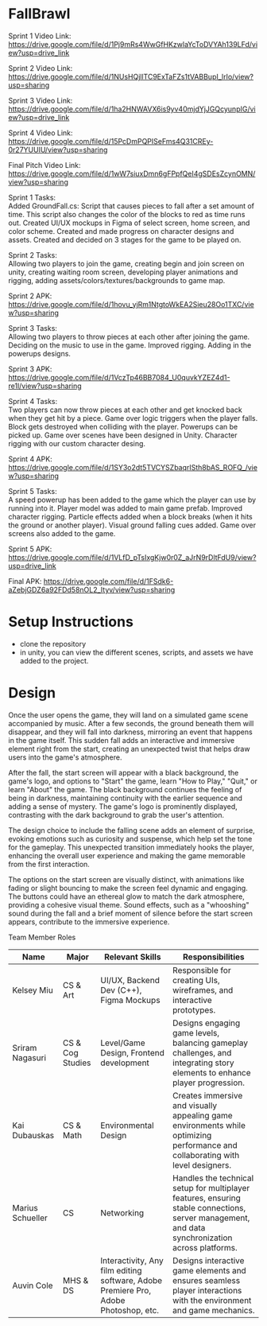 # FallBrawl

Sprint 1 Video Link: https://drive.google.com/file/d/1Pj9mRs4WwGfHKzwlaYcToDVYAh139LFd/view?usp=drive_link

Sprint 2 Video Link: https://drive.google.com/file/d/1NUsHQjllTC9ExTaFZs1tVABBupI_lrIo/view?usp=sharing

Sprint 3 Video Link: https://drive.google.com/file/d/1ha2HNWAVX6is9yv40mjdYjJGQcyunpIG/view?usp=drive_link

Sprint 4 Video Link: https://drive.google.com/file/d/15PcDmPQPISeFms4Q31CREy-0r27YUUIU/view?usp=sharing

Final Pitch Video Link: https://drive.google.com/file/d/1wW7siuxDmn6gFPpfQeI4gSDEsZcynOMN/view?usp=sharing

Sprint 1 Tasks:<br>
Added GroundFall.cs: Script that causes pieces to fall after a set amount of time. This script also changes the color of the blocks to red as time runs out.
Created UI/UX mockups in Figma of select screen, home screen, and color scheme.
Created and made progress on character designs and assets.
Created and decided on 3 stages for the game to be played on. 

Sprint 2 Tasks: <br> Allowing two players to join the game, creating begin and join screen on unity, creating waiting room screen, developing player animations and rigging, adding assets/colors/textures/backgrounds to game map.

Sprint 2 APK: https://drive.google.com/file/d/1hovu_yjRm1NtgtoWkEA2Sieu28Oo1TXC/view?usp=sharing

Sprint 3 Tasks: <br> Allowing two players to throw pieces at each other after joining the game. Deciding on the music to use in the game. Improved rigging. Adding in the powerups designs. 

Sprint 3 APK: https://drive.google.com/file/d/1VczTp46BB7084_U0quvkYZEZ4d1-re1l/view?usp=sharing

Sprint 4 Tasks: <br> Two players can now throw pieces at each other and get knocked back when they get hit by a piece. Game over logic triggers when the player falls. Block gets destroyed when colliding with the player. Powerups can be picked up. Game over scenes have been designed in Unity. Character rigging with our custom character desing.

Sprint 4 APK: https://drive.google.com/file/d/1SY3o2dt5TVCYSZbaqrISth8bAS_ROFQ_/view?usp=sharing

Sprint 5 Tasks: <br> A speed powerup has been added to the game which the player can use by running into it. Player model was added to main game prefab. Improved character rigging. Particle effects added when a block breaks (when it hits the ground or another player). Visual ground falling cues added. Game over screens also added to the game.

Sprint 5 APK: https://drive.google.com/file/d/1VLfD_pTsIxgKjw0r0Z_aJrN9rDltFdU9/view?usp=drive_link

Final APK: https://drive.google.com/file/d/1FSdk6-aZebjGDZ6a92FDd58nOL2_Ityv/view?usp=sharing

# Setup Instructions
- clone the repository
- in unity, you can view the different scenes, scripts, and assets we have added to the project. 

# Design 
Once the user opens the game, they will land on a simulated game scene accompanied by music. After a few seconds, the ground beneath them will disappear, and they will fall into darkness, mirroring an event that happens in the game itself. This sudden fall adds an interactive and immersive element right from the start, creating an unexpected twist that helps draw users into the game's atmosphere.

After the fall, the start screen will appear with a black background, the game's logo, and options to "Start" the game, learn "How to Play," "Quit," or learn "About" the game. The black background continues the feeling of being in darkness, maintaining continuity with the earlier sequence and adding a sense of mystery. The game's logo is prominently displayed, contrasting with the dark background to grab the user's attention.

The design choice to include the falling scene adds an element of surprise, evoking emotions such as curiosity and suspense, which help set the tone for the gameplay. This unexpected transition immediately hooks the player, enhancing the overall user experience and making the game memorable from the first interaction.

The options on the start screen are visually distinct, with animations like fading or slight bouncing to make the screen feel dynamic and engaging. The buttons could have an ethereal glow to match the dark atmosphere, providing a cohesive visual theme. Sound effects, such as a "whooshing" sound during the fall and a brief moment of silence before the start screen appears, contribute to the immersive experience.


Team Member Roles 

| Name | Major | Relevant Skills | Responsibilities  |
|----------|----------|----------|----------|
| Kelsey Miu  | CS & Art  | UI/UX, Backend Dev (C++), Figma Mockups | Responsible for creating UIs, wireframes, and interactive prototypes. |
| Sriram Nagasuri  | CS & Cog Studies   | Level/Game Design, Frontend development |Designs engaging game levels, balancing gameplay challenges, and integrating story elements to enhance player progression. |
| Kai Dubauskas    | CS & Math   | Environmental Design | Creates immersive and visually appealing game environments while optimizing performance and collaborating with level designers. |
| Marius Schueller    | CS   | Networking | Handles the technical setup for multiplayer features, ensuring stable connections, server management, and data synchronization across platforms. |
| Auvin Cole    | MHS & DS   | Interactivity, Any film editing software, Adobe Premiere Pro, Adobe Photoshop, etc.  | Designs interactive game elements and ensures seamless player interactions with the environment and game mechanics.|
